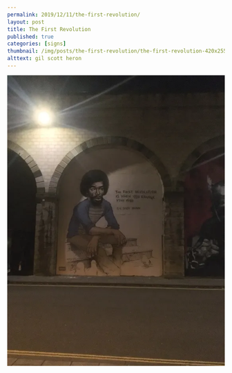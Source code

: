 ```yaml
---
permalink: 2019/12/11/the-first-revolution/
layout: post
title: The First Revolution
published: true
categories: [signs]
thumbnail: /img/posts/the-first-revolution/the-first-revolution-420x255.webp
alttext: gil scott heron
---
```


![Gil Scott Heron](/img/posts/the-first-revolution/the-first-revolution.webp)
